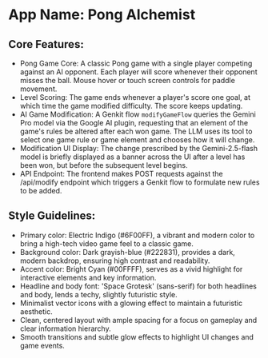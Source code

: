 # **App Name**: Pong Alchemist

## Core Features:

- Pong Game Core: A classic Pong game with a single player competing against an AI opponent. Each player will score whenever their opponent misses the ball. Mouse hover or touch screen controls for paddle movement.
- Level Scoring: The game ends whenever a player's score one goal, at which time the game modified difficulty. The score keeps updating.
- AI Game Modification: A Genkit flow `modifyGameFlow` queries the Gemini Pro model via the Google AI plugin, requesting that an element of the game's rules be altered after each won game. The LLM uses its tool to select one game rule or game element and chooses how it will change.
- Modification UI Display: The change prescribed by the Gemini-2.5-flash model is briefly displayed as a banner across the UI after a level has been won, but before the subsequent level begins.
- API Endpoint: The frontend makes POST requests against the /api/modify endpoint which triggers a Genkit flow to formulate new rules to be added.

## Style Guidelines:

- Primary color: Electric Indigo (#6F00FF), a vibrant and modern color to bring a high-tech video game feel to a classic game.
- Background color: Dark grayish-blue (#222831), provides a dark, modern backdrop, ensuring high contrast and readability.
- Accent color: Bright Cyan (#00FFFF), serves as a vivid highlight for interactive elements and key information.
- Headline and body font: 'Space Grotesk' (sans-serif) for both headlines and body, lends a techy, slightly futuristic style.
- Minimalist vector icons with a glowing effect to maintain a futuristic aesthetic.
- Clean, centered layout with ample spacing for a focus on gameplay and clear information hierarchy.
- Smooth transitions and subtle glow effects to highlight UI changes and game events.
